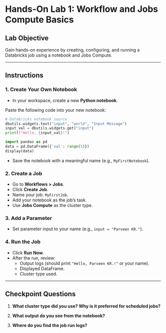 # Hands-On Lab 1: Workflow and Jobs Compute Basics

## Lab Objective
Gain hands-on experience by creating, configuring, and running a Databricks job using a notebook and Jobs Compute.

---

## Instructions

### 1. Create Your Own Notebook
- In your workspace, create a new **Python notebook**.

Paste the following code into your new notebook:

```python
# Databricks notebook source
dbutils.widgets.text("input", "world", "Input Message")
input_val = dbutils.widgets.get("input")
print(f"Hello, {input_val}!")

import pandas as pd
data = pd.DataFrame({'val': range(5)})
display(data)
```

- Save the notebook with a meaningful name (e.g., `MyFirstNotebook`).

### 2. Create a Job
- Go to **Workflows > Jobs**.
- Click **Create Job**.
- Name your job: `MyFirstJob`.
- Add your notebook as the job’s task.
- Use **Jobs Compute** as the cluster type.

### 3. Add a Parameter
- Set parameter input to your name (e.g., `input = "Parveen KR."`).

### 4. Run the Job
- Click **Run Now**.
- After the run, review:
    - Output logs (should print `"Hello, Parveen KR.!"` or your name).
    - Displayed DataFrame.
    - Cluster type used.

---

## Checkpoint Questions

1. **What cluster type did you use? Why is it preferred for scheduled jobs?**

2. **What output do you see from the notebook?**

3. **Where do you find the job run logs?**